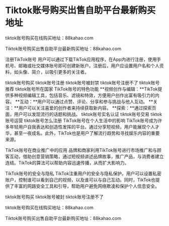 # Tiktok账号购买出售自助平台最新购买地址

tiktok账号购买在线购买地址：88kahao.com

Tiktok账号购买出售自助平台最新购买地址：88kahao.com

注册TikTok账号
用户可以通过下载TikTok应用程序，在App内进行注册，使用手机号、邮箱或社交媒体账号即可创建新账户。注册后，用户应设置用户名和个人资料，如头像、简介，以吸引更多的关注者。

tiktok账号购买
tiktok账号注册
tiktok账号被封禁
tiktok账号注册不了
tiktok账号推荐
tiktok账号所在国家
TikTok账号的特色功能
**视频创作与编辑：**TikTok提供多种视频编辑工具，包括音乐、滤镜和特效，方便用户创作出富有吸引力的内容。
**互动：**用户可以通过点赞、评论、分享和参与挑战与他人互动。
**关注：**用户可以关注喜爱的创作者来持续获取新内容。
**探索：**通过探索页面，用户可以发现流行的话题和挑战。
tiktok账号实名认证
tiktok账号交易
tiktok账号运营
tiktok账号怎么注册
TikTok账号在个人生活中的影响
TikTok账号成为许多年轻用户自我表达和创造性发挥的平台。通过分享短视频，用户能展现个人才华，甚至一夜成名。此外，TikTok也是用户了解流行趋势和寻找娱乐内容的重要来源。

TikTok账号在商业推广中的应用
品牌和商家利用TikTok账号进行市场推广和与顾客互动，借助创意营销策略，通过短视频讲述品牌故事，推广产品，与消费者建立连结。TikTok的算法可以帮助内容迅速传播，从而扩大影响力。

TikTok账号的安全与隐私
TikTok注重用户的安全与隐私保护。用户可以设置私密账户，控制谁可以看到自己的视频，以及谁可以与自己互动。同时，TikTok也提供了丰富的网路安全工具和引导，帮助用户避免网络欺凌和保护个人信息安全。

tiktok账号购买
tiktok账号被封
tiktok账号注册不了

tiktok账号购买在线购买地址：88kahao.com

Tiktok账号购买出售自助平台最新购买地址：88kahao.com
